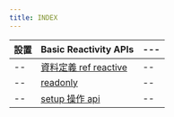 ```yaml
---
title: INDEX
---
```


| 設置 | Basic Reactivity APIs                      | ---  |
| ---- | ------------------------------------------ | --- |
| --   | [資料定義 ref reactive](./ref-reactive.md) | --  |
| --   | [readonly](./readonly.md)                  | --  |
| --   | [setup 操作 api](./setupApi.md)            | --  |
